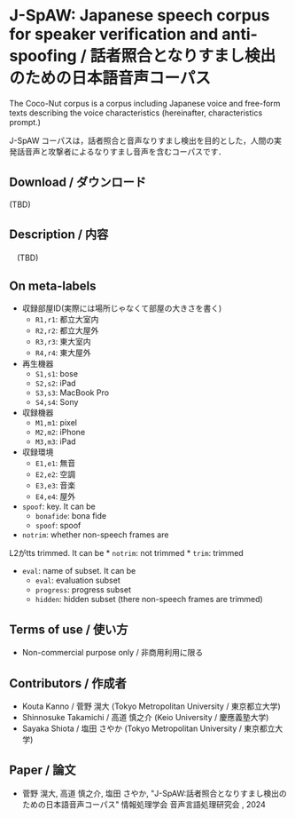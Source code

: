 # J-SpAW: Japanese speech corpus for speaker verification and anti-spoofing / 話者照合となりすまし検出のための日本語音声コーパス
The Coco-Nut corpus is a corpus including Japanese voice and free-form texts describing the voice characteristics (hereinafter, characteristics prompt.)

J-SpAW コーパスは，話者照合と音声なりすまし検出を目的とした，人間の実発話音声と攻撃者によるなりすまし音声を含むコーパスです．

## Download / ダウンロード
(TBD)

## Description / 内容
　(TBD)

## On meta-labels

* 収録部屋ID(実際には場所じゃなくて部屋の大きさを書く)
    * `R1,r1`: 都立大室内
    * `R2,r2`: 都立大屋外 
    * `R3,r3`: 東大室内
    * `R4,r4`: 東大屋外
* 再生機器
    * `S1,s1`: bose
    * `S2,s2`: iPad
    * `S3,s3`: MacBook Pro
    * `S4,s4`: Sony
* 収録機器
    * `M1,m1`: pixel
    * `M2,m2`: iPhone
    * `M3,m3`: iPad
* 収録環境
    * `E1,e1`: 無音
    * `E2,e2`: 空調
    * `E3,e3`: 音楽
    * `E4,e4`: 屋外
* `spoof`: key. It can be
    * `bonafide`: bona fide
    * `spoof`: spoof
* `notrim`: whether non-speech frames are 

L2がtts
trimmed. It can be
    * `notrim`:  not trimmed
    * `trim`: trimmed
* `eval`: name of subset. It can be
    * `eval`: evaluation subset
    * `progress`: progress subset
    * `hidden`: hidden subset (there non-speech frames are trimmed)



## Terms of use / 使い方
- Non-commercial purpose only / 非商用利用に限る

## Contributors / 作成者
- Kouta Kanno / 菅野 滉大 (Tokyo Metropolitan University / 東京都立大学)
- Shinnosuke Takamichi / 高道 慎之介 (Keio University / 慶應義塾大学)
- Sayaka Shiota / 塩田 さやか (Tokyo Metropolitan University / 東京都立大学)


## Paper / 論文
- 菅野 滉大, 高道 慎之介, 塩田 さやか, "J-SpAW:話者照合となりすまし検出のための日本語音声コーパス" 情報処理学会 音声言語処理研究会 , 2024

